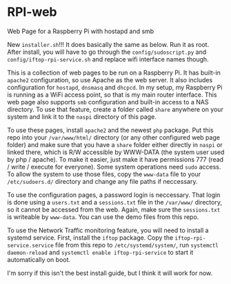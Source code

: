 # RPI-web
Web Page for a Raspberry Pi with hostapd and smb

New `installer.sh`!!! It does basically the same as below. Run it as root. After install, you will have to go through the `config/sudoscript.py` and `config/iftop-rpi-service.sh` and replace wifi interface names though.

This is a collection of web pages to be run on a Raspberry Pi. It has built-in `apache2` configuration, so use Apache as the web server. It also includes configuration for `hostapd`, `dnsmasq` and `dhcpcd`. In my setup, my Raspberry Pi is running as a WiFi access point, so that is my main router interface. This web page also supports `smb` configuration and built-in access to a NAS directory. To use that feature, create a folder called `share` anywhere on your system and link it to the `naspi` directory of this page.

To use these pages, install `apache2` and the newest `php` package. Put this repo into your `/var/www/html/` directory (or any other configured web page folder) and make sure that you have a `share` folder either directly in `naspi` or linked there, which is R/W accessible by WWW-DATA (the system user used by php / apache). To make it easier, just make it have permissions 777 (read / write / execute for everyone). Some system operations need `sudo` access. To allow the system to use those files, copy the `www-data` file to your `/etc/sudoers.d/` directory and change any file paths if neccessary.

To use the configuration pages, a password login is neccessary. That login is done using a `users.txt` and a `sessions.txt` file in the `/var/www/` directory, so it cannot be accessed from the web. Again, make sure the `sessions.txt` is writeable by `www-data`. You can use the demo files from this repo.

To use the Network Traffic monitoring feature, you will need to install a systemd service. First, install the `iftop` package. Copy the `iftop-rpi-service.service` file from this repo to `/etc/systemd/system/`, run `systemctl daemon-reload` and `systemctl enable iftop-rpi-service` to start it automatically on boot.

I'm sorry if this isn't the best install guide, but I think it will work for now.
